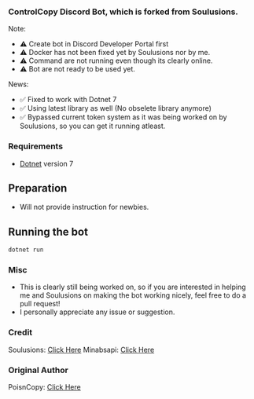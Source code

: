 ### ControlCopy Discord Bot, which is forked from Soulusions.

Note:
- ⚠️ Create bot in Discord Developer Portal first
- ⚠️ Docker has not been fixed yet by Soulusions nor by me.
- ⚠️ Command are not running even though its clearly online.
- ⚠️ Bot are not ready to be used yet.

News:
- ✅ Fixed to work with Dotnet 7
- ✅ Using latest library as well (No obselete library anymore)
- ✅ Bypassed current token system as it was being worked on by Soulusions, so you can get it running atleast.

### Requirements
- [Dotnet](https://learn.microsoft.com/en-us/dotnet/core/install/linux) version 7

## Preparation
- Will not provide instruction for newbies.

## Running the bot
```bash
dotnet run
```

### Misc
- This is clearly still being worked on, so if you are interested in helping me and Soulusions on making the bot working nicely, feel free to do a pull request!
- I personally appreciate any issue or suggestion.

### Credit
Soulusions: [Click Here](https://github.com/Soulusions/ControlCopy)
Minabsapi: [Click Here](https://github.com/Minabsapi/ControlCopy)

### Original Author
PoisnCopy: [Click Here](https://github.com/PoisnFang/PoisnCopy)
